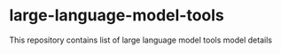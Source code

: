 # large-language-model-tools
This repository contains list of large language model tools model details
